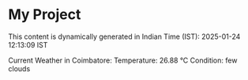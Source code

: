 # My Project

This content is dynamically generated in Indian Time (IST): 2025-01-24 12:13:09 IST


Current Weather in Coimbatore:
Temperature: 26.88 °C
Condition: few clouds
